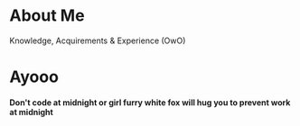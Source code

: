 # About Me
Knowledge, Acquirements & Experience (OwO)

# Ayooo
<h4>Don't code at midnight or girl furry white fox will hug you to prevent work at midnight</h4>
